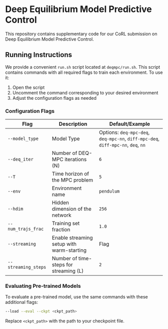 # Deep Equilibrium Model Predictive Control

This repository contains supplementary code for our CoRL submission on Deep Equilibrium Model Predictive Control.

## Running Instructions

We provide a convenient `run.sh` script located at `deqmpc/run.sh`. This script contains commands with all required flags to train each environment. To use it:

1. Open the script
2. Uncomment the command corresponding to your desired environment
3. Adjust the configuration flags as needed

### Configuration Flags

| Flag | Description | Default/Example |
|------|-------------|-----------------|
| `--model_type` | Model Type | Options: `deq-mpc-deq`, `deq-mpc-nn`, `diff-mpc-deq`, `diff-mpc-nn`, `deq`, `nn` |
| `--deq_iter` | Number of DEQ-MPC iterations (N) | `6` |
| `--T` | Time horizon of the MPC problem | `5` |
| `--env` | Environment name | `pendulum` |
| `--hdim` | Hidden dimension of the network | `256` |
| `--num_trajs_frac` | Training set fraction | `1.0` |
| `--streaming` | Enable streaming setup with warm-starting | Flag |
| `--streaming_steps` | Number of time-steps for streaming (L) | `2` |

### Evaluating Pre-trained Models

To evaluate a pre-trained model, use the same commands with these additional flags:

```bash
--load --eval --ckpt <ckpt_path>
```

Replace `<ckpt_path>` with the path to your checkpoint file.
